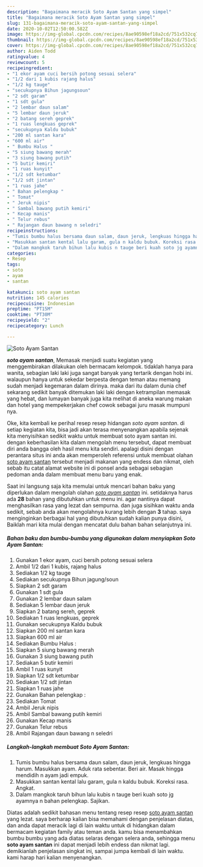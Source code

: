 ```yaml
---
description: "Bagaimana meracik Soto Ayam Santan yang simpel"
title: "Bagaimana meracik Soto Ayam Santan yang simpel"
slug: 131-bagaimana-meracik-soto-ayam-santan-yang-simpel
date: 2020-10-02T12:50:00.582Z
image: https://img-global.cpcdn.com/recipes/8ae90598ef18a2cd/751x532cq70/soto-ayam-santan-foto-resep-utama.jpg
thumbnail: https://img-global.cpcdn.com/recipes/8ae90598ef18a2cd/751x532cq70/soto-ayam-santan-foto-resep-utama.jpg
cover: https://img-global.cpcdn.com/recipes/8ae90598ef18a2cd/751x532cq70/soto-ayam-santan-foto-resep-utama.jpg
author: Aiden Todd
ratingvalue: 4
reviewcount: 5
recipeingredient:
- "1 ekor ayam cuci bersih potong sesuai selera"
- "1/2 dari 1 kubis rajang halus"
- "1/2 kg tauge"
- "secukupnya Bihun jagungsoun"
- "2 sdt garam"
- "1 sdt gula"
- "2 lembar daun salam"
- "5 lembar daun jeruk"
- "2 batang sereh geprek"
- "1 ruas lengkuas geprek"
- "secukupnya Kaldu bubuk"
- "200 ml santan kara"
- "600 ml air"
- " Bumbu Halus "
- "5 siung bawang merah"
- "3 siung bawang putih"
- "5 butir kemiri"
- "1 ruas kunyit"
- "1/2 sdt ketumbar"
- "1/2 sdt jintan"
- "1 ruas jahe"
- " Bahan pelengkap "
- " Tomat"
- " Jeruk nipis"
- " Sambal bawang putih kemiri"
- " Kecap manis"
- " Telur rebus"
- " Rajangan daun bawang n seledri"
recipeinstructions:
- "Tumis bumbu halus bersama daun salam, daun jeruk, lengkuas hingga harum. Masukkan ayam. Aduk rata sebentar. Beri air. Masak hingga mendidih n ayam jadi empuk."
- "Masukkan santan kental lalu garam, gula n kaldu bubuk. Koreksi rasa. Angkat."
- "Dalam mangkok taruh bihun lalu kubis n tauge beri kuah soto jg ayamnya n bahan pelengkap. Sajikan."
categories:
- Resep
tags:
- soto
- ayam
- santan

katakunci: soto ayam santan 
nutrition: 145 calories
recipecuisine: Indonesian
preptime: "PT15M"
cooktime: "PT30M"
recipeyield: "2"
recipecategory: Lunch

---
```



![Soto Ayam Santan](https://img-global.cpcdn.com/recipes/8ae90598ef18a2cd/751x532cq70/soto-ayam-santan-foto-resep-utama.jpg)

<b><i>soto ayam santan</i></b>, Memasak menjadi suatu kegiatan yang menggembirakan dilakukan oleh bermacam kelompok. tidaklah hanya para wanita, sebagian laki laki juga sangat banyak yang tertarik dengan hobi ini. walaupun hanya untuk sekedar berpesta dengan teman atau memang sudah menjadi kegemaran dalam dirinya. maka dari itu dalam dunia chef sekarang sedikit banyak ditemukan laki laki dengan ketrampilan memasak yang hebat, dan lumayan banyak juga kita melihat di aneka warung makan dan hotel yang mempekerjakan chef cowok sebagai juru masak mumpuni nya.



Oke, kita kembali ke perihal resep resep hidangan <i>soto ayam santan</i>. di setiap kegiatan kita, bisa jadi akan terasa menyenangkan apabila sejenak kita menyisihkan sedikit waktu untuk membuat soto ayam santan ini. dengan keberhasilan kita dalam mengolah menu tersebut, dapat membuat diri anda bangga oleh hasil menu kita sendiri. apalagi disini dengan perantara situs ini anda akan memperoleh referensi untuk membuat olahan <u>soto ayam santan</u> tersebut menjadi makanan yang endess dan nikmat, oleh sebab itu catat alamat website ini di ponsel anda sebagai sebagian pedoman anda dalam membuat menu baru yang enak.


Saat ini langsung saja kita memulai untuk mencari bahan baku yang diperlukan dalam mengolah olahan <u><i>soto ayam santan</i></u> ini. setidaknya harus ada <b>28</b> bahan yang dibutuhkan untuk menu ini. agar nantinya dapat menghasilkan rasa yang lezat dan sempurna. dan juga sisihkan waktu anda sedikit, sebab anda akan mengolahnya kurang lebih dengan <b>3</b> tahap. saya menginginkan berbagai hal yang dibutuhkan sudah kalian punya disini, Baiklah mari kita mulai dengan mencatat dulu bahan bahan selanjutnya ini.

<!--inarticleads1-->

##### Bahan baku dan bumbu-bumbu yang digunakan dalam menyiapkan Soto Ayam Santan:

1. Gunakan 1 ekor ayam, cuci bersih potong sesuai selera
1. Ambil 1/2 dari 1 kubis, rajang halus
1. Sediakan 1/2 kg tauge
1. Sediakan secukupnya Bihun jagung/soun
1. Siapkan 2 sdt garam
1. Gunakan 1 sdt gula
1. Gunakan 2 lembar daun salam
1. Sediakan 5 lembar daun jeruk
1. Siapkan 2 batang sereh, geprek
1. Sediakan 1 ruas lengkuas, geprek
1. Gunakan secukupnya Kaldu bubuk
1. Siapkan 200 ml santan kara
1. Siapkan 600 ml air
1. Sediakan  Bumbu Halus :
1. Siapkan 5 siung bawang merah
1. Gunakan 3 siung bawang putih
1. Sediakan 5 butir kemiri
1. Ambil 1 ruas kunyit
1. Siapkan 1/2 sdt ketumbar
1. Sediakan 1/2 sdt jintan
1. Siapkan 1 ruas jahe
1. Gunakan  Bahan pelengkap :
1. Sediakan  Tomat
1. Ambil  Jeruk nipis
1. Ambil  Sambal bawang putih kemiri
1. Gunakan  Kecap manis
1. Gunakan  Telur rebus
1. Ambil  Rajangan daun bawang n seledri




<!--inarticleads2-->

##### Langkah-langkah membuat Soto Ayam Santan:

1. Tumis bumbu halus bersama daun salam, daun jeruk, lengkuas hingga harum. Masukkan ayam. Aduk rata sebentar. Beri air. Masak hingga mendidih n ayam jadi empuk.
1. Masukkan santan kental lalu garam, gula n kaldu bubuk. Koreksi rasa. Angkat.
1. Dalam mangkok taruh bihun lalu kubis n tauge beri kuah soto jg ayamnya n bahan pelengkap. Sajikan.




Diatas adalah sedikit bahasan menu tentang resep resep <u>soto ayam santan</u> yang lezat. saya berharap kalian bisa memahami dengan penjelasan diatas, dan anda dapat meracik lagi di lain waktu untuk di hidangkan dalam bermacam kegiatan family atau teman anda. kamu bisa menambahkan bumbu bumbu yang ada diatas selaras dengan selera anda, sehingga menu <b>soto ayam santan</b> ini dapat menjadi lebih endess dan nikmat lagi. demikianlah penjelasan singkat ini, sampai jumpa kembali di lain waktu. kami harap hari kalian menyenangkan.
